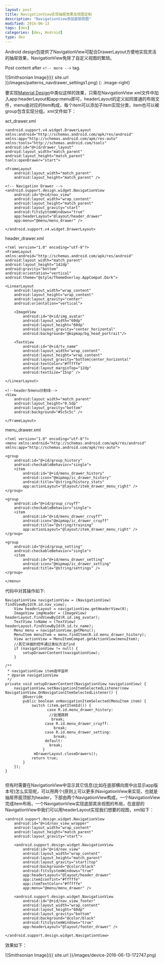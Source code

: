 ```yaml
---
layout: post
title: NavigationView实现抽屉效果及视图定制
description: "NavigationView添加底部视图"
modified: 2016-06-13
tags: [dev]
categories: [dev, Android]
type: dev
---
```

Android design包提供了NavigationView可配合DrawerLayout方便地实现灵活的抽屉效果，NavigationView免除了自定义视图的繁琐。

<!-- more -->
 
Post content after ``<!-- more -->`` tag.

![Smithsonian Image]({{ site.url }}/images/patterns_navdrawer_settings1.png)
{: .image-right}

要实现[Material Design](https://material.google.com/patterns/navigation-drawer.html#)中类似这样的效果，只需在NavigationView xml文件中加入app:headerLayout和app:menu即可，headerLayout的定义如同普通的布局文件，menu由对应的item构成，每个item可以添加子item实现分类，item也可以被group包含实现分组。xml文件如下：

act_drawer.xml

    <android.support.v4.widget.DrawerLayout xmlns:android="http://schemas.android.com/apk/res/android"
    xmlns:app="http://schemas.android.com/apk/res-auto"
    xmlns:tools="http://schemas.android.com/tools"
    android:id="@+id/drawer_layout"
    android:layout_width="match_parent"
    android:layout_height="match_parent"
    tools:openDrawer="start">

    <FrameLayout
        android:layout_width="match_parent"
        android:layout_height="match_parent" />

    <!-- Navigation Drawer -->
    <android.support.design.widget.NavigationView
        android:id="@+id/nav_view"
        android:layout_width="wrap_content"
        android:layout_height="match_parent"
        android:layout_gravity="start"
        android:fitsSystemWindows="true"
        app:headerLayout="@layout/header_drawer"
        app:menu="@menu/menu_drawer" />

    </android.support.v4.widget.DrawerLayout>    

header_drawer.xml

	<?xml version="1.0" encoding="utf-8"?>
	<FrameLayout xmlns:android="http://schemas.android.com/apk/res/android"
    android:layout_width="match_parent"
    android:layout_height="142dp"
    android:gravity="bottom"
    android:orientation="vertical"
    android:theme="@style/ThemeOverlay.AppCompat.Dark">

    <LinearLayout
        android:layout_width="wrap_content"
        android:layout_height="wrap_content"
        android:layout_gravity="center"
        android:orientation="vertical">

        <ImageView
            android:id="@+id/img_avatar"
            android:layout_width="60dp"
            android:layout_height="60dp"
            android:layout_gravity="center_horizontal"
            android:background="@mipmap/bg_head_portrait"/>

        <TextView
            android:id="@+id/tv_name"
            android:layout_width="wrap_content"
            android:layout_height="wrap_content"
            android:layout_gravity="bottom|center_horizontal"
            android:textColor="#fffffe"
            android:layout_marginTop="12dp"
            android:textSize="15sp" />

    </LinearLayout>

    <!--header与menu分割线-->
    <View
        android:layout_width="match_parent"
        android:layout_height="0.5dp"
        android:layout_gravity="bottom"
        android:background="#5c5c5c" />
    
	</FrameLayout>
	
menu_drawer.xml

	<?xml version="1.0" encoding="utf-8"?>
	<menu xmlns:android="http://schemas.android.com/apk/res/android"
    xmlns:app="http://schemas.android.com/apk/res-auto">

    <group
        android:id="@+id/group_history"
        android:checkableBehavior="single">
        <item
            android:id="@+id/menu_drawer_history"
            android:icon="@mipmap/ic_drawer_history"
            android:title="@string/history_stats"
            app:actionLayout="@layout/item_drawer_menu_right" />
    </group>

    <group
        android:id="@+id/group_cruyff"
        android:checkableBehavior="single">
        <item
            android:id="@+id/menu_drawer_cruyff"
            android:icon="@mipmap/ic_drawer_cruyff"
            android:title="@string/training"
            app:actionLayout="@layout/item_drawer_menu_right" />
    </group>

    <group
        android:id="@+id/group_setting"
        android:checkableBehavior="single">
        <item
            android:id="@+id/menu_drawer_setting"
            android:icon="@mipmap/ic_drawer_setting"
            android:title="@string/settings" />
    </group>

	</menu>
	
代码中对其操作如下:

	NavigationView navigationView = (NavigationView) findViewById(R.id.nav_view);
        View headerLayout = navigationView.getHeaderView(0);
        ImageView imgHeader = (ImageView) headerLayout.findViewById(R.id.img_avatar);
        TextView tvName = (TextView) headerLayout.findViewById(R.id.tv_name);
        Menu menu = navigationView.getMenu();
        MenuItem menuItem = menu.findItem(R.id.menu_drawer_history);
        View actionView = MenuItemCompat.getActionView(menuItem);
        //其它详细的控件通过类似方法find
        if (navigationView != null) {
            setupDrawerContent(navigationView);
        }
        
    /**
     * navigationView item选中监听
     * @param navigationView
     */
    private void setupDrawerContent(NavigationView navigationView) { 
        navigationView.setNavigationItemSelectedListener(new NavigationView.OnNavigationItemSelectedListener() {
            @Override
            public boolean onNavigationItemSelected(MenuItem item) {
                switch (item.getItemId()) {
                       case R.id.menu_drawer_history: 
                        //处理跳转 
                         break; 
                      case R.id.menu_drawer_cruyff:
                          break; 
                      case R.id.menu_drawer_setting:
                          break; 
                      default:
                        break;
                     }
                 mDrawerLayout.closeDrawers(); 
                return true; 
            }
        });
    }
           	
	     
	     
但有时需要在NavigationView中显示其它信息(比如在底部横向居中出显示app版本号)怎么实现呢，可以用两个(原则上可以更多)NavigationView来实现，也就是抽屉界面顶部为header，下部由两个NavigationView构成，一个NavigationView完成item布局，一个NavigationView实现底部其余视图的布局，在底部的NavigationView中我们可以用headerLayout实现我们想要的视图，xml如下：

	<android.support.design.widget.NavigationView
        android:id="@+id/nav_view_wrapper"
        android:layout_width="wrap_content"
        android:layout_height="match_parent"
        android:layout_gravity="start">

        <android.support.design.widget.NavigationView
            android:id="@+id/nav_view"
            android:layout_width="wrap_content"
            android:layout_height="match_parent"
            android:layout_gravity="start|top"
            android:background="@color/black"
            android:fitsSystemWindows="true"
            app:headerLayout="@layout/header_drawer"
            app:itemIconTint="#fffffe"
            app:itemTextColor="#fffffe"
            app:menu="@menu/menu_drawer" />

        <android.support.design.widget.NavigationView
            android:id="@+id/nav_view_footer"
            android:layout_width="wrap_content"
            android:layout_height="60dp"
            android:layout_gravity="bottom"
            android:background="@color/black"
            android:fitsSystemWindows="true"
            app:headerLayout="@layout/footer_drawer" />

    </android.support.design.widget.NavigationView>
    
    
效果如下：

![Smithsonian Image]({{ site.url }}/images/device-2016-06-13-172747.png)

	
   
     





